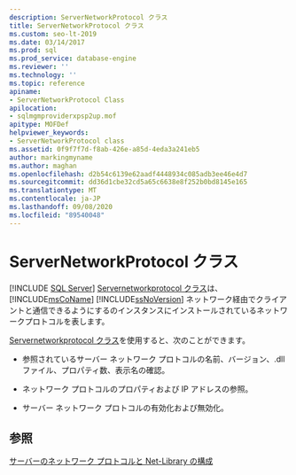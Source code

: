 ```yaml
---
description: ServerNetworkProtocol クラス
title: ServerNetworkProtocol クラス
ms.custom: seo-lt-2019
ms.date: 03/14/2017
ms.prod: sql
ms.prod_service: database-engine
ms.reviewer: ''
ms.technology: ''
ms.topic: reference
apiname:
- ServerNetworkProtocol Class
apilocation:
- sqlmgmproviderxpsp2up.mof
apitype: MOFDef
helpviewer_keywords:
- ServerNetworkProtocol class
ms.assetid: 0f9f7f7d-f8ab-426e-a85d-4eda3a241eb5
author: markingmyname
ms.author: maghan
ms.openlocfilehash: d2b54c6139e62aadf4448934c085adb3ee46e4d7
ms.sourcegitcommit: dd36d1cbe32cd5a65c6638e8f252b0bd8145e165
ms.translationtype: MT
ms.contentlocale: ja-JP
ms.lasthandoff: 09/08/2020
ms.locfileid: "89540048"
---
```

# <a name="servernetworkprotocol-class"></a>ServerNetworkProtocol クラス
[!INCLUDE [SQL Server](../../../includes/applies-to-version/sqlserver.md)]
  [Servernetworkprotocol クラス](../../../relational-databases/wmi-provider-configuration-classes/servernetworkprotocol-class/servernetworkprotocol-class.md)は、 [!INCLUDE[msCoName](../../../includes/msconame-md.md)] [!INCLUDE[ssNoVersion](../../../includes/ssnoversion-md.md)] ネットワーク経由でクライアントと通信できるようにするのインスタンスにインストールされているネットワークプロトコルを表します。  
  
 [Servernetworkprotocol クラス](../../../relational-databases/wmi-provider-configuration-classes/servernetworkprotocol-class/servernetworkprotocol-class.md)を使用すると、次のことができます。  
  
-   参照されているサーバー ネットワーク プロトコルの名前、バージョン、.dll ファイル、プロパティ数、表示名の確認。  
  
-   ネットワーク プロトコルのプロパティおよび IP アドレスの参照。  
  
-   サーバー ネットワーク プロトコルの有効化および無効化。  
  
## <a name="see-also"></a>参照  
 [サーバーのネットワーク プロトコルと Net-Library の構成](https://msdn.microsoft.com/library/ms177485\(v=sql.100\).aspx)  
  
  
